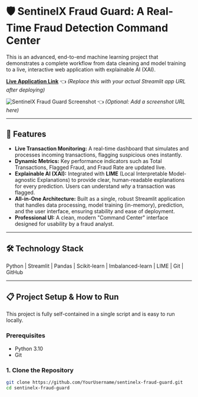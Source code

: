 # 🛡️ SentinelX Fraud Guard: A Real-Time Fraud Detection Command Center

This is an advanced, end-to-end machine learning project that demonstrates a complete workflow from data cleaning and model training to a live, interactive web application with explainable AI (XAI).

**[Live Application Link](https://your-streamlit-app-url.streamlit.app/)** 👈 *(Replace this with your actual Streamlit app URL after deploying)*

![SentinelX Fraud Guard Screenshot](https://i.imgur.com/your-screenshot-url.png) 👈 *(Optional: Add a screenshot URL here)*

---

## 🚀 Features

*   **Live Transaction Monitoring:** A real-time dashboard that simulates and processes incoming transactions, flagging suspicious ones instantly.
*   **Dynamic Metrics:** Key performance indicators such as Total Transactions, Flagged Fraud, and Fraud Rate are updated live.
*   **Explainable AI (XAI):** Integrated with **LIME** (Local Interpretable Model-agnostic Explanations) to provide clear, human-readable explanations for every prediction. Users can understand *why* a transaction was flagged.
*   **All-in-One Architecture:** Built as a single, robust Streamlit application that handles data processing, model training (in-memory), prediction, and the user interface, ensuring stability and ease of deployment.
*   **Professional UI:** A clean, modern "Command Center" interface designed for usability by a fraud analyst.

---

## 🛠️ Technology Stack

Python | Streamlit | Pandas | Scikit-learn | Imbalanced-learn | LIME | Git | GitHub

---

## 📋 Project Setup & How to Run

This project is fully self-contained in a single script and is easy to run locally.

### Prerequisites

*   Python 3.10
*   Git

### 1. Clone the Repository

```bash
git clone https://github.com/YourUsername/sentinelx-fraud-guard.git
cd sentinelx-fraud-guard